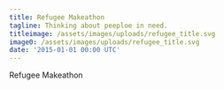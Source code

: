 ```yaml
---
title: Refugee Makeathon
tagline: Thinking about peeploe in need.
titleimage: /assets/images/uploads/refugee_title.svg
image0: /assets/images/uploads/refugee_title.svg
date: '2015-01-01 00:00 UTC'
---
```


Refugee Makeathon